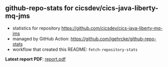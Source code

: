## github-repo-stats for cicsdev/cics-java-liberty-mq-jms

- statistics for repository https://github.com/cicsdev/cics-java-liberty-mq-jms
- managed by GitHub Action: https://github.com/jgehrcke/github-repo-stats
- workflow that created this README: `fetch-repository-stats`

**Latest report PDF**: [report.pdf](https://github.com/cicsdev/repo-stats/raw/github-repo-stats/cicsdev/cics-java-liberty-mq-jms/latest-report/report.pdf)


